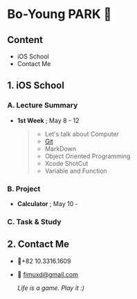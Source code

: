 # Bo-Young PARK 


## Content

- iOS School
- Contact Me




## 1. iOS School

### A. Lecture Summary
- **1st Week** ; May 8 - 12

	> * Let's talk about Computer
	> * [Git](https://github.com/fimuxd/iOS_Campus/tree/master/A_LectureSummary/170509)
	> * MarkDown
	> * Object Oriented Programming
	> * Xcode ShotCut
	> * Variable and Function


### B. Project
- **Calculator** ; May 10 -


### C. Task & Study



## 2. Contact Me
- 📱+82 10.3316.1609
- 📧 fimuxd@gmail.com

	*Life is a game. Play it :)* 
